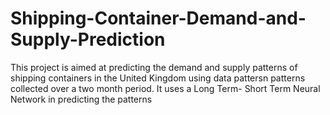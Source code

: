 # Shipping-Container-Demand-and-Supply-Prediction
This project is aimed at predicting the demand and supply patterns of shipping containers in the United Kingdom using data pattersn patterns collected over a two month period.
It uses a Long Term- Short Term Neural Network in predicting the patterns 
